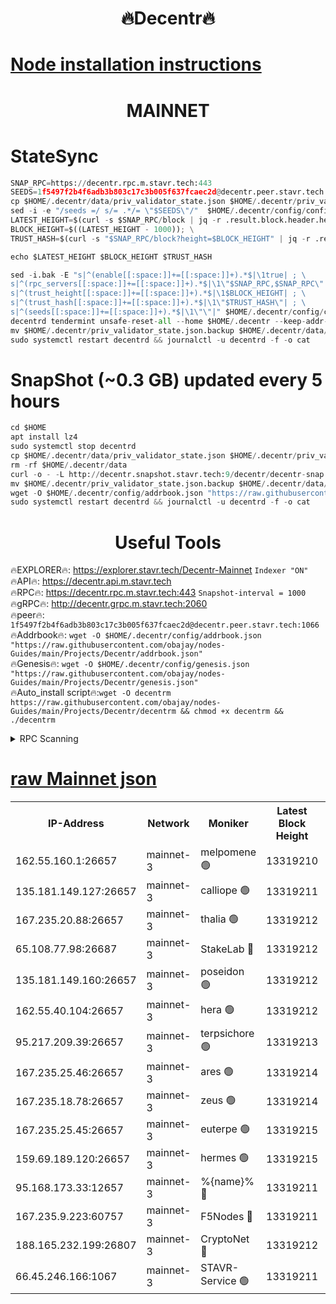 <h1 align="center"> 🔥Decentr🔥</h1>

[Node installation instructions](https://github.com/obajay/nodes-Guides/tree/main/Projects/Decentr)
=
<h1 align="center"> MAINNET</h1>

# StateSync
```python
SNAP_RPC=https://decentr.rpc.m.stavr.tech:443
SEEDS=1f5497f2b4f6adb3b803c17c3b005f637fcaec2d@decentr.peer.stavr.tech:1066
cp $HOME/.decentr/data/priv_validator_state.json $HOME/.decentr/priv_validator_state.json.backup
sed -i -e "/seeds =/ s/= .*/= \"$SEEDS\"/"  $HOME/.decentr/config/config.toml
LATEST_HEIGHT=$(curl -s $SNAP_RPC/block | jq -r .result.block.header.height); \
BLOCK_HEIGHT=$((LATEST_HEIGHT - 1000)); \
TRUST_HASH=$(curl -s "$SNAP_RPC/block?height=$BLOCK_HEIGHT" | jq -r .result.block_id.hash)

echo $LATEST_HEIGHT $BLOCK_HEIGHT $TRUST_HASH

sed -i.bak -E "s|^(enable[[:space:]]+=[[:space:]]+).*$|\1true| ; \
s|^(rpc_servers[[:space:]]+=[[:space:]]+).*$|\1\"$SNAP_RPC,$SNAP_RPC\"| ; \
s|^(trust_height[[:space:]]+=[[:space:]]+).*$|\1$BLOCK_HEIGHT| ; \
s|^(trust_hash[[:space:]]+=[[:space:]]+).*$|\1\"$TRUST_HASH\"| ; \
s|^(seeds[[:space:]]+=[[:space:]]+).*$|\1\"\"|" $HOME/.decentr/config/config.toml
decentrd tendermint unsafe-reset-all --home $HOME/.decentr --keep-addr-book
mv $HOME/.decentr/priv_validator_state.json.backup $HOME/.decentr/data/priv_validator_state.json
sudo systemctl restart decentrd && journalctl -u decentrd -f -o cat
```
# SnapShot (~0.3 GB) updated every 5 hours
```python
cd $HOME
apt install lz4
sudo systemctl stop decentrd
cp $HOME/.decentr/data/priv_validator_state.json $HOME/.decentr/priv_validator_state.json.backup
rm -rf $HOME/.decentr/data
curl -o - -L http://decentr.snapshot.stavr.tech:9/decentr/decentr-snap.tar.lz4 | lz4 -c -d - | tar -x -C $HOME/.decentr --strip-components 2
mv $HOME/.decentr/priv_validator_state.json.backup $HOME/.decentr/data/priv_validator_state.json
wget -O $HOME/.decentr/config/addrbook.json "https://raw.githubusercontent.com/obajay/nodes-Guides/main/Projects/Decentr/addrbook.json"
sudo systemctl restart decentrd && journalctl -u decentrd -f -o cat
```

 <h1 align="center"> Useful Tools</h1>

🔥EXPLORER🔥:     https://explorer.stavr.tech/Decentr-Mainnet        `Indexer "ON"` \
🔥API🔥:          https://decentr.api.m.stavr.tech \
🔥RPC🔥:          https://decentr.rpc.m.stavr.tech:443              `Snapshot-interval = 1000` \
🔥gRPC🔥:         http://decentr.grpc.m.stavr.tech:2060 \
🔥peer🔥:         `1f5497f2b4f6adb3b803c17c3b005f637fcaec2d@decentr.peer.stavr.tech:1066` \
🔥Addrbook🔥:  `wget -O $HOME/.decentr/config/addrbook.json "https://raw.githubusercontent.com/obajay/nodes-Guides/main/Projects/Decentr/addrbook.json"` \
🔥Genesis🔥:  `wget -O $HOME/.decentr/config/genesis.json "https://raw.githubusercontent.com/obajay/nodes-Guides/main/Projects/Decentr/genesis.json"` \
🔥Auto_install script🔥:`wget -O decentrm https://raw.githubusercontent.com/obajay/nodes-Guides/main/Projects/Decentr/decentrm && chmod +x decentrm && ./decentrm`

<details>
<summary>RPC Scanning</summary>

<h2 align="center"> We scan nodes in real time every 4 hours. And we provide the final result of RPC endpoints.
We cannot influence the operation of these nodes in any way. </h2>


```python
If Voting Power is higher than 0 --> then the Node is a validator of the network and may be subject to attack and be a potential threat to the chain.
```
```python
We marked such validators with a red symbol
```

</details>

[raw Mainnet json](https://rpc-check.decentrm.stavr.tech/decentrm/rpc-decentrm-result.json)
=



<table><tr><th>IP-Address</th><th>Network</th><th>Moniker</th><th>Latest Block Height</th><th>Earliest Block Height</th><th>Catching Up</th><th>Tx Index</th><th>Voting Power</th><th>Scan Time</th></tr><tr><td>162.55.160.1:26657</td><td>mainnet-3</td><td>melpomene 🟢</td><td>13319210</td><td>1688950</td><td>False</td><td>on</td><td>0</td><td>2024-03-14T14:26:58.505050107UTC</td></tr><tr><td>135.181.149.127:26657</td><td>mainnet-3</td><td>calliope 🟢</td><td>13319211</td><td>1688950</td><td>False</td><td>on</td><td>0</td><td>2024-03-14T14:27:02.872549228UTC</td></tr><tr><td>167.235.20.88:26657</td><td>mainnet-3</td><td>thalia 🟢</td><td>13319212</td><td>1688950</td><td>False</td><td>on</td><td>0</td><td>2024-03-14T14:27:06.500030276UTC</td></tr><tr><td>65.108.77.98:26687</td><td>mainnet-3</td><td>StakeLab 🔴</td><td>13319212</td><td>1688950</td><td>False</td><td>on</td><td>5456164</td><td>2024-03-14T14:27:06.813335968UTC</td></tr><tr><td>135.181.149.160:26657</td><td>mainnet-3</td><td>poseidon 🟢</td><td>13319212</td><td>1688950</td><td>False</td><td>on</td><td>0</td><td>2024-03-14T14:27:11.220539608UTC</td></tr><tr><td>162.55.40.104:26657</td><td>mainnet-3</td><td>hera 🟢</td><td>13319212</td><td>1688950</td><td>False</td><td>on</td><td>0</td><td>2024-03-14T14:27:11.725882080UTC</td></tr><tr><td>95.217.209.39:26657</td><td>mainnet-3</td><td>terpsichore 🟢</td><td>13319213</td><td>1688950</td><td>False</td><td>on</td><td>0</td><td>2024-03-14T14:27:16.110334351UTC</td></tr><tr><td>167.235.25.46:26657</td><td>mainnet-3</td><td>ares 🟢</td><td>13319214</td><td>1688950</td><td>False</td><td>on</td><td>0</td><td>2024-03-14T14:27:20.390558765UTC</td></tr><tr><td>167.235.18.78:26657</td><td>mainnet-3</td><td>zeus 🟢</td><td>13319214</td><td>1688950</td><td>False</td><td>on</td><td>0</td><td>2024-03-14T14:27:22.647867549UTC</td></tr><tr><td>167.235.25.45:26657</td><td>mainnet-3</td><td>euterpe 🟢</td><td>13319215</td><td>1688950</td><td>False</td><td>on</td><td>0</td><td>2024-03-14T14:27:24.884170551UTC</td></tr><tr><td>159.69.189.120:26657</td><td>mainnet-3</td><td>hermes 🟢</td><td>13319215</td><td>1688950</td><td>False</td><td>on</td><td>0</td><td>2024-03-14T14:27:27.175382885UTC</td></tr><tr><td>95.168.173.33:12657</td><td>mainnet-3</td><td>%{name}% 🔴</td><td>13319211</td><td>8964001</td><td>False</td><td>on</td><td>4280173</td><td>2024-03-14T14:27:03.996841366UTC</td></tr><tr><td>167.235.9.223:60757</td><td>mainnet-3</td><td>F5Nodes 🔴</td><td>13319211</td><td>12380001</td><td>False</td><td>off</td><td>562</td><td>2024-03-14T14:27:04.255372852UTC</td></tr><tr><td>188.165.232.199:26807</td><td>mainnet-3</td><td>CryptoNet 🔴</td><td>13319212</td><td>13242001</td><td>False</td><td>off</td><td>916200</td><td>2024-03-14T14:27:11.489224839UTC</td></tr><tr><td>66.45.246.166:1067</td><td>mainnet-3</td><td>STAVR-Service 🟢</td><td>13319211</td><td>13318001</td><td>False</td><td>on</td><td>0</td><td>2024-03-14T14:27:03.428401666UTC</td></tr></table>
